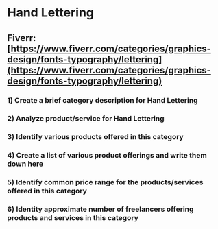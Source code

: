 # Hand Lettering
## Fiverr: [https://www.fiverr.com/categories/graphics-design/fonts-typography/lettering](https://www.fiverr.com/categories/graphics-design/fonts-typography/lettering)
### 1) Create a brief category description for Hand Lettering
### 2) Analyze product/service for Hand Lettering
### 3) Identify various products offered in this category
### 4) Create a list of various product offerings and write them down here
### 5) Identify common price range for the products/services offered in this category
### 6) Identity approximate number of freelancers offering products and services in this category
